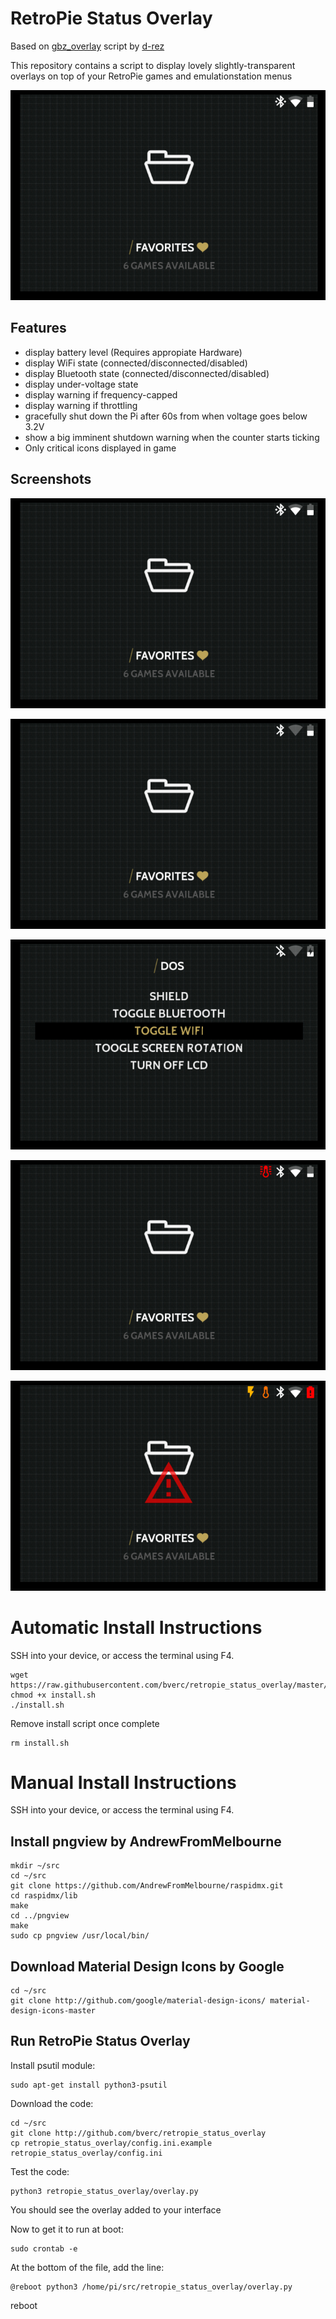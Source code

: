 # RetroPie Status Overlay
Based on [gbz_overlay](https://github.com/d-rez/gbz_overlay) script by [d-rez](https://github.com/d-rez)

This repository contains a script to display lovely slightly-transparent overlays on top of your RetroPie games and emulationstation menus

![Bluetooth, wifi connected, battery discharging](_images/connected.png)

## Features
- display battery level (Requires appropiate Hardware)
- display WiFi state (connected/disconnected/disabled)
- display Bluetooth state (connected/disconnected/disabled)
- display under-voltage state
- display warning if frequency-capped
- display warning if throttling
- gracefully shut down the Pi after 60s from when voltage goes below 3.2V
- show a big imminent shutdown warning when the counter starts ticking
- Only critical icons displayed in game

## Screenshots
![Bluetooth, wifi connected, battery discharging](_images/connected.png)  

![Bluetooth, wifi disconnected, battery discharging](_images/disconnected.png)  

![Bluetooth, wifi disabled, battery charging](_images/disabled_charging.png)  

![CPU throttled due to high temperature](_images/throttle.png)  

![Under-Voltage, Freq-capped due to high temperature, battery critical, shutdown imminent warning](_images/freqcap_undervolt_criticalbat_shutdown.png)

# Automatic Install Instructions

SSH into your device, or access the terminal using F4.

    wget https://raw.githubusercontent.com/bverc/retropie_status_overlay/master/install.sh
    chmod +x install.sh
    ./install.sh

Remove install script once complete

    rm install.sh

# Manual Install Instructions

SSH into your device, or access the terminal using F4.

## Install pngview by AndrewFromMelbourne
    mkdir ~/src
    cd ~/src
    git clone https://github.com/AndrewFromMelbourne/raspidmx.git
    cd raspidmx/lib
    make
    cd ../pngview
    make
    sudo cp pngview /usr/local/bin/

## Download Material Design Icons by Google
    cd ~/src
    git clone http://github.com/google/material-design-icons/ material-design-icons-master
	
## Run RetroPie Status Overlay
Install psutil module:

    sudo apt-get install python3-psutil
Download the code:

    cd ~/src
    git clone http://github.com/bverc/retropie_status_overlay
    cp retropie_status_overlay/config.ini.example retropie_status_overlay/config.ini
Test the code:

    python3 retropie_status_overlay/overlay.py
You should see the overlay added to your interface

Now to get it to  run at boot:

    sudo crontab -e
    
At the bottom of the file, add the line:

    @reboot python3 /home/pi/src/retropie_status_overlay/overlay.py

reboot



